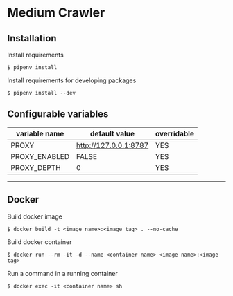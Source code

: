 # Medium Crawler

## Installation

Install requirements

```
$ pipenv install
```

Install requirements for developing packages

```
$ pipenv install --dev
```

## Configurable variables

|  variable name                |   default value       | overridable |
| ----------------------------- | --------------------- | ----------- |
| PROXY                         | http://127.0.0.1:8787 | YES         |
| PROXY_ENABLED                 | FALSE                 | YES         |
| PROXY_DEPTH                   | 0                     | YES         |

---

## Docker

Build docker image

```
$ docker build -t <image name>:<image tag> . --no-cache
```

Build docker container

```
$ docker run --rm -it -d --name <container name> <image name>:<image tag>
```

Run a command in a running container

```
$ docker exec -it <container name> sh
```
